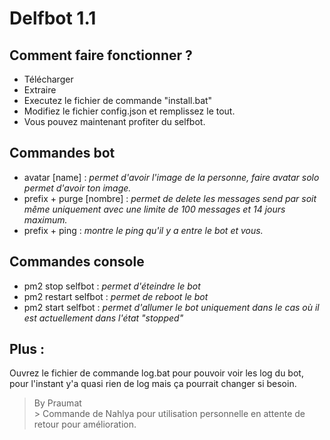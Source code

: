 # Delfbot 1.1 


Comment faire fonctionner ? 
---
- Télécharger
- Extraire 
- Executez le fichier de commande "install.bat"
- Modifiez le fichier config.json et remplissez le tout.
- Vous pouvez maintenant profiter du selfbot.

Commandes bot 
---
- avatar [name] : *permet d'avoir l'image de la personne, faire avatar solo permet d'avoir ton image.*
- prefix + purge [nombre] : *permet de delete les messages send par soit même uniquement avec une limite de 100 messages et 14 jours maximum.*
- prefix + ping : *montre le ping qu'il y a entre le bot et vous.*

Commandes console
---
- pm2 stop selfbot : <i>permet d'éteindre le bot</i>
- pm2 restart selfbot : <i>permet de reboot le bot</i>
- pm2 start selfbot : <i>permet d'allumer le bot uniquement dans le cas où il est actuellement dans l'état "stopped"</i>

Plus : 
---
Ouvrez le fichier de commande log.bat pour pouvoir voir les log du bot, pour l'instant y'a quasi rien de log mais ça pourrait changer si besoin.

> By Praumat
<br>> Commande de Nahlya pour utilisation personnelle en attente de retour pour amélioration.

